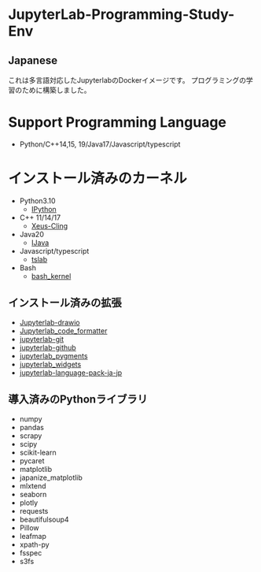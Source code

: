 # JupyterLab-Programming-Study-Env

## Japanese
これは多言語対応したJupyterlabのDockerイメージです。
プログラミングの学習のために構築しました。

# Support Programming Language
* Python/C++14,15, 19/Java17/Javascript/typescript

# インストール済みのカーネル
* Python3.10
  * [IPython](https://ipython.org/)
* C++ 11/14/17
  * [Xeus-Cling](https://github.com/jupyter-xeus/xeus-cling)
* Java20
  * [IJava](https://github.com/SpencerPark/IJava)
* Javascript/typescript
  * [tslab](https://github.com/yunabe/tslab)
* Bash
  * [bash_kernel](https://github.com/takluyver/bash_kernel)

## インストール済みの拡張
* [Jupyterlab-drawio](https://github.com/QuantStack/jupyterlab-drawio)
* [Jupyterlab_code_formatter](https://github.com/ryantam626/jupyterlab_code_formatter/)
* [jupyterlab-git](https://github.com/jupyterlab/jupyterlab-git)
* [jupyterlab-github](https://github.com/jupyterlab/jupyterlab-github)
* [jupyterlab_pygments](https://github.com/jupyterlab/jupyterlab_pygments)
* [jupyterlab_widgets](https://github.com/jupyter-widgets/ipywidgets)
* [jupyterlab-language-pack-ja-jp](https://github.com/jupyterlab/language-packs)


## 導入済みのPythonライブラリ
  * numpy
  * pandas 
  * scrapy 
  * scipy 
  * scikit-learn 
  * pycaret 
  * matplotlib 
  * japanize_matplotlib 
  * mlxtend 
  * seaborn 
  * plotly 
  * requests 
  * beautifulsoup4 
  * Pillow 
  * leafmap 
  * xpath-py 
  * fsspec 
  * s3fs 
